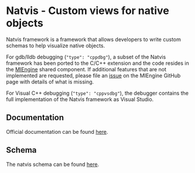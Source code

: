 # Natvis - Custom views for native objects

Natvis framework is a framework that allows developers to write custom schemas to help visualize native objects. 

For gdb/lldb debugging (`"type": "cppdbg"`), a subset of the Natvis framework has been ported to the C/C++ extension and the code resides in the [MIEngine](https://github.com/Microsoft/MIEngine) shared component. If additional features that are not implemented are requested, please file an [issue](https://github.com/Microsoft/MIEngine/issues) on the MIEngine GitHub page with details of what is missing.

For Visual C++ debugging (`"type": "cppvsdbg"`), the debugger contains the full implementation of the Natvis framework as Visual Studio. 

## Documentation

Official documentation can be found [here](https://docs.microsoft.com/en-us/visualstudio/debugger/create-custom-views-of-native-objects).

## Schema

The natvis schema can be found [here](natvis.xsd).